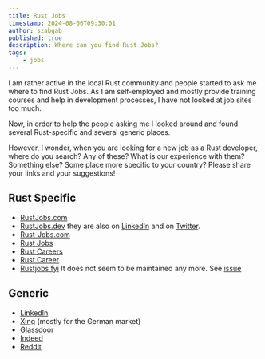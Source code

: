 ```yaml
---
title: Rust Jobs
timestamp: 2024-08-06T09:30:01
author: szabgab
published: true
description: Where can you find Rust Jobs?
tags:
    - jobs
---
```


I am rather active in the local Rust community and people started to ask me where to find Rust Jobs.
As I am self-employed and mostly provide training courses and help in development processes,
I have not looked at job sites too much.

Now, in order to help the people asking me I looked around and found several Rust-specific and several generic places.

However, I wonder,  when you are looking for a new job as a Rust developer, where do you search? Any of these? What is our experience with them?
Something else? Some place more specific to your country? Please share your links and your suggestions!

## Rust Specific

* [RustJobs.com](https://www.rustjobs.com/)
* [RustJobs.dev](https://rustjobs.dev/) they are also on [LinkedIn](https://www.linkedin.com/company/rustjobs-dev/) and on [Twitter](https://x.com/rustjobs_dev).
* [Rust-Jobs.com](https://rust-jobs.com/)
* [Rust Jobs](https://rust.jobs/)
* [Rust Careers](https://rust.careers/)
* [Rust Career](https://rust.career/)
* [Rustjobs fyi](https://www.rustjobs.fyi/) It does not seem to be maintained any more. See [issue](https://github.com/NicholasLYang/rustjobs.fyi/issues/11)

## Generic

* [LinkedIn](https://www.linkedin.com/)
* [Xing](https://www.xing.com/) (mostly for the German market)
* [Glassdoor](https://www.glassdoor.com/)
* [Indeed](https://indeed.com/)
* [Reddit](https://new.reddit.com/r/rust/?f=flair_name%3A%22%F0%9F%92%BC%20jobs%20megathread%22)


